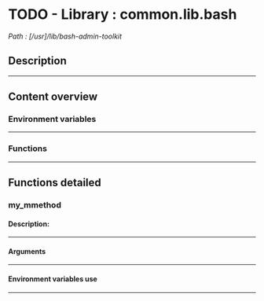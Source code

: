 # TODO - Library : common.lib.bash 
*Path : [/usr]/lib/bash-admin-toolkit*

## Description

---

## Content overview

### Environment variables

---

### Functions

---

## Functions detailed

### my_mmethod

#### Description:

---

#### Arguments

---

#### Environment variables use

---
